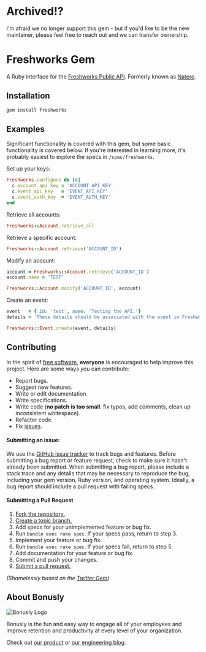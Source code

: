 [api-docs]: https://apidocs.freshworks.com/
[free-sw]:  https://www.fsf.org/licensing/essays/free-sw.html
[issues]:   https://github.com/bonusly/freshworks/issues
[fork]:     http://help.github.com/fork-a-repo/
[branch]:   http://learn.github.com/p/branching.html
[pr]:       http://help.github.com/send-pull-requests/

# Archived!?
I'm afraid we no longer support this gem - but if you'd like to be the new maintainer, please feel free to reach out and we can transfer ownership.

# Freshworks Gem
A Ruby interface for the [Freshworks Public API][api-docs]. Formerly known as [Natero](https://github.com/bonusly/natero).

## Installation
```Bash
gem install freshworks
```

## Examples
Significant functionality is covered with this gem, but some basic functionality is covered below.
If you're interested in learning more, it's probably easiest to explore the specs in `/spec/freshworks`.

Set up your keys:
```Ruby
Freshworks.configure do |c|
  c.account_api_key = 'ACCOUNT_API_KEY'
  c.event_api_key   = 'EVENT_API_KEY'
  c.event_auth_key  = 'EVENT_AUTH_KEY'
end
```

Retrieve all accounts:
```Ruby
Freshworks::Account.retrieve_all
```

Retrieve a specific account:
```Ruby
Freshworks::Account.retrieve('ACCOUNT_ID')
```

Modify an account:
```Ruby
account = Freshworks::Account.retrieve('ACCOUNT_ID')
account.name = 'TEST'

Freshworks::Account.modify('ACCOUNT_ID', account)
```

Create an event:
```Ruby
event   = { id: 'test', name: 'Testing the API.'}
details = 'These details should be associated with the event in Freshworks'

Freshworks::Event.create(event, details)
```

## Contributing
In the spirit of [free software][free-sw], **everyone** is encouraged to help
improve this project. Here are some ways *you* can contribute:

* Report bugs.
* Suggest new features.
* Write or edit documentation.
* Write specifications.
* Write code (**no patch is too small**: fix typos, add comments, clean up inconsistent whitespace).
* Refactor code.
* Fix [issues][].

#### Submitting an issue:
We use the [GitHub issue tracker][issues] to track bugs and features. Before
submitting a bug report or feature request, check to make sure it hasn't
already been submitted. When submitting a bug report, please include a stack
trace and any details that may be necessary to reproduce
the bug, including your gem version, Ruby version, and operating system.
Ideally, a bug report should include a pull request with failing specs.

#### Submitting a Pull Request
1. [Fork the repository.][fork]
2. [Create a topic branch.][branch]
3. Add specs for your unimplemented feature or bug fix.
4. Run `bundle exec rake spec`. If your specs pass, return to step 3.
5. Implement your feature or bug fix.
6. Run `bundle exec rake spec`. If your specs fail, return to step 5.
7. Add documentation for your feature or bug fix.
8. Commit and push your changes.
9. [Submit a pull request.][pr]

_(Shamelessly based on the [Twitter Gem](https://github.com/sferik/twitter))_

## About Bonusly

![Bonusly Logo](https://bonusly-files.s3.amazonaws.com/bonusly-logo.png?small)

Bonusly is the fun and easy way to engage all of your employees and improve retention and productivity at every level of your organization.

Check out [our product](https://bonus.ly) or [our engineering blog](https://engineering.bonus.ly).
